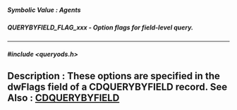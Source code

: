 ##### Symbolic Value : Agents
##### QUERYBYFIELD_FLAG_xxx - Option flags for field-level query.
---
##### #include <queryods.h>
**Description :**
These options are specified in the dwFlags field of a CDQUERYBYFIELD record.
**See Also :**
[CDQUERYBYFIELD](D:/md_files/CDQUERYBYFIELD.md)
---
